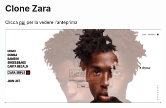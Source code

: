 # Clone Zara 



Clicca [qui](https://sbalzerdavide.github.io/clone-zara.io/) per la vedere l'anteprima

![Screenshot](./screenshot.png)
